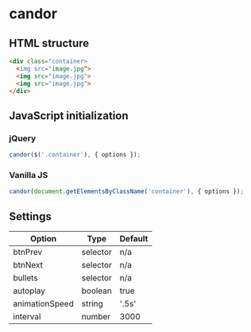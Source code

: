 # candor
## HTML structure
```html
<div class="container>
  <img src="image.jpg">
  <img src="image.jpg">
  <img src="image.jpg">
</div>
```
## JavaScript initialization
### jQuery
```js
candor($('.container'), { options });
```
### Vanilla JS
```js
candor(document.getElementsByClassName('container'), { options });
```
## Settings
Option | Type | Default
--- | --- | ---
btnPrev | selector | n/a
btnNext | selector | n/a
bullets | selector | n/a
autoplay | boolean | true
animationSpeed | string | '.5s'
interval | number | 3000
